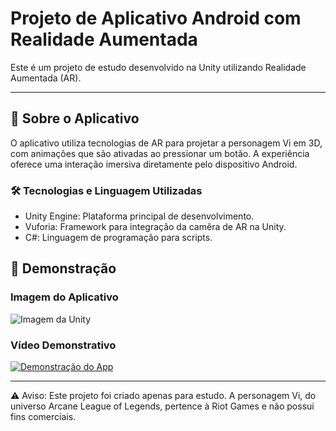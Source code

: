 # Projeto de Aplicativo Android com Realidade Aumentada

Este é um projeto de estudo desenvolvido na Unity utilizando Realidade Aumentada (AR). 

---

## 📱 **Sobre o Aplicativo**
O aplicativo utiliza tecnologias de AR para projetar a personagem Vi em 3D, com animações que são ativadas ao pressionar um botão. A experiência oferece uma interação imersiva diretamente pelo dispositivo Android.

### 🛠 **Tecnologias e Linguagem Utilizadas**
- Unity Engine: Plataforma principal de desenvolvimento.
- Vuforia: Framework para integração da camêra de AR na Unity.
- C#: Linguagem de programação para scripts.

## 🎥 **Demonstração**

### **Imagem do Aplicativo**
![Imagem da Unity](https://github.com/user-attachments/assets/737c9022-6e50-482b-9365-663bf94fc851)


### **Vídeo Demonstrativo**
[![Demonstração do App](https://img.youtube.com/vi/lEpzO7Mc_CQ/maxresdefault.jpg)](https://youtube.com/shorts/lEpzO7Mc_CQ?feature=share)

---

⚠️ Aviso: Este projeto foi criado apenas para estudo. A personagem Vi, do universo Arcane League of Legends, pertence à Riot Games e não possui fins comerciais.

